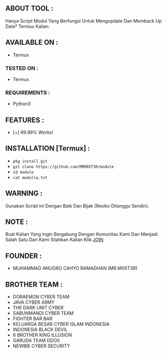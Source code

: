 ## ABOUT TOOL :

Hanya Script Modul Yang Berfungsi Untuk Mengupdate Dan Memback Up Data² Termux Kalian.

## AVAILABLE ON :

* Termux

### TESTED ON :

* Termux

### REQUIREMENTS :
* Python3

## FEATURES :
* [+] 99.99% Works!

## INSTALLATION [Termux] :

* `pkg install git`
* `git clone https://github.com/MRM05T3R/module`
* `cd module`
* `cat modulle.txt`

## WARNING : 
Gunakan Script Ini Dengan Baik Dan Bijak (Resiko Ditanggu Sendiri).

## NOTE :
Buat Kalian Yang Ingin Bergabung Dengan Komunitas Kami Dan Menjadi Salah Satu Dari Kami Silahkan Kalian Klik [JOIN](https://chat.whatsapp.com/IBvQu0nrcfx4BW1hUHgYSv)

## FOUNDER :
* MUHAMMAD ANUGRO CAHYO RAMADHAN (MR.M05T3R)

## BROTHER TEAM :
* DORAEMON CYBER TEAM
* JAVA CYBER ARMY
* THE DARK UNIT CYBER
* SABUNMANDI CYBER TEAM
* FIGHTER BAR BAR
* KELUARGA BESAR CYBER ISLAM INDONESIA
* INDONESIA BLACK DEVIL
* 6 BROTHER KING ILLUSION
* GARUDA TEAM DDOS
* NEWBIE CYBER SECURITY
